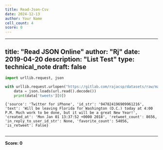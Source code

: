 ```yaml
---
title: Read-Json-Csv
date: 2024-12-13
author: Your Name
cell_count: 4
score: 0
---
```


---
title: "Read JSON Online"
author: "Rj"
date: 2019-04-20
description: "List Test"
type: technical_note
draft: false
---

```python
import urllib.request, json 
```


```python
with urllib.request.urlopen("https://gitlab.com/rajacsp/datasets/raw/master/trump.json") as url:
    data = json.loads(url.read().decode())
    print(data['tweets'][0])
```

    {'source': 'Twitter for iPhone', 'id_str': '947824196909961216', 'text': 'Will be leaving Florida for Washington (D.C.) today at 4:00 P.M. Much work to be done, but it will be a great New Year!', 'created_at': 'Mon Jan 01 13:37:52 +0000 2018', 'retweet_count': 8656, 'in_reply_to_user_id_str': None, 'favorite_count': 54056, 'is_retweet': False}



```python

```


---
**Score: 0**